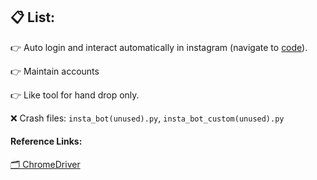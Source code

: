 ## 📋 List:
👉 Auto login and interact automatically in instagram (navigate to [code](https://github.com/hoai97nam/telegram_bot/blob/master/others/insta_bot.py)).

👉 Maintain accounts

👉 Like tool for hand drop only.

❌ Crash files: `insta_bot(unused).py`, `insta_bot_custom(unused).py`

#### Reference Links:

[🗂 ChromeDriver](https://sites.google.com/a/chromium.org/chromedriver/downloads)
